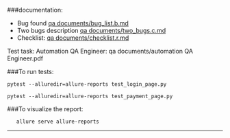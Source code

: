 
###documentation:
* Bug found [qa documents/bug_list.b.md](https://github.com/asechnaya/ibit/tree/master/qa%20documents/bug_list.b.md)
* Two bugs description [qa documents/two_bugs.c.md](https://github.com/asechnaya/ibit/tree/master/qa%20documents/two_bugs.c.md)
* Checklist: [qa documents/checklist.r.md](https://github.com/asechnaya/ibit/tree/master/qa%20documents/checklist.r.md)

Test task: Automation QA Engineer: qa documents/automation QA Engineer.pdf


###To run tests:

```
pytest --alluredir=allure-reports test_login_page.py 

pytest --alluredir=allure-reports test_payment_page.py 
``` 

###To visualize the report:
```
   allure serve allure-reports 
```


-----------------------------
